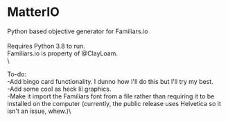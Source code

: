 # MatterIO
 Python based objective generator for Familiars.io\
\
Requires Python 3.8 to run.\
Familiars.io is property of @ClayLoam.\
\

To-do:\
-Add bingo card functionality. I dunno how I'll do this but I'll try my best.\
-Add some cool as heck lil graphics.\
-Make it import the Familiars font from a file rather than requiring it to be installed on the computer (currently, the public release uses Helvetica so it isn't an issue, whew.)\

